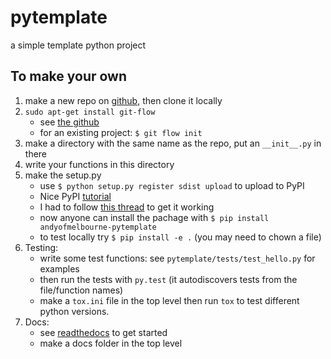 # pytemplate
a simple template python project

## To make your own
1. make a new repo on [github](https://github.com), then clone it locally
2. `sudo apt-get install git-flow`
    * see [the github](https://jeffkreeftmeijer.com/git-flow/)
    * for an existing project: `$ git flow init`
3. make a directory with the same name as the repo, put an `__init__.py` in there
4. write your functions in this directory
5. make the setup.py
    * use `$ python setup.py register sdist upload` to upload to PyPI
    * Nice PyPI [tutorial](http://peterdowns.com/posts/first-time-with-pypi.html)
    * I had to follow [this thread](https://github.com/pypa/setuptools/issues/941) to get it working
    * now anyone can install the  pachage with `$ pip install andyofmelbourne-pytemplate` 
    * to test locally try `$ pip install -e .` (you may need to chown a file)
6. Testing:
    * write some test functions: see `pytemplate/tests/test_hello.py` for examples
    * then run the tests with `py.test` (it autodiscovers tests from the file/function names)
    * make a `tox.ini` file in the top level then run `tox` to test different python versions.
7. Docs:
    * see [readthedocs](https://docs.readthedocs.io/en/latest/getting_started.html) to get started
    * make a docs folder in the top level


